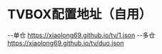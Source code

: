 # TVBOX配置地址（自用）
--单仓 https://xiaolong69.github.io/tv/1.json
--多仓 https://xiaolong69.github.io/tv/duo.json
